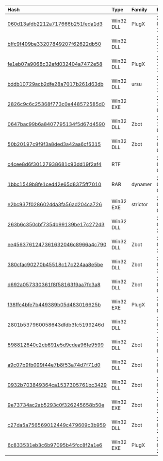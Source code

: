 |Hash|Type|Family|Frist_Seen|Name|
|:--|:--|:--|:--|:--|
|[060d13afdb2212a717666b251feda1d3](https://www.virustotal.com/gui/file/060d13afdb2212a717666b251feda1d3)|Win32 DLL|PlugX|2017-01-03 11:34:29| |
|[bffc9f409be33207849207f62622db50](https://www.virustotal.com/gui/file/bffc9f409be33207849207f62622db50)|Win32 DLL||2016-11-20 13:21:48| |
|[fe1eb07a9068c32efd032404a7472e58](https://www.virustotal.com/gui/file/fe1eb07a9068c32efd032404a7472e58)|Win32 DLL|PlugX|2016-11-02 13:05:08|._code|
|[bddb10729acb2dfe28a7017b261d63db](https://www.virustotal.com/gui/file/bddb10729acb2dfe28a7017b261d63db)|Win32 DLL|ursu|2016-10-19 10:31:15|911712.bin|
|[2826c9c6c25368f773c0e448572585d0](https://www.virustotal.com/gui/file/2826c9c6c25368f773c0e448572585d0)|Win32 EXE||2016-10-09 02:26:59|normaldot.exe|
|[0647bac99b6a8407795134f5d67d4590](https://www.virustotal.com/gui/file/0647bac99b6a8407795134f5d67d4590)|Win32 DLL|Zbot|2016-10-01 05:33:55|ChoiceGuard.dll|
|[50b20197c9f9f3a8ded3a42aa6cf5315](https://www.virustotal.com/gui/file/50b20197c9f9f3a8ded3a42aa6cf5315)|Win32 DLL|Zbot|2016-09-29 09:19:45|._code|
|[c4cee8d6f30127938681c93dd19f2af4](https://www.virustotal.com/gui/file/c4cee8d6f30127938681c93dd19f2af4)|RTF||2016-09-29 06:27:54|72aea0644729cadfe668751587a1e6384c49c398580feecefc51385ecc018631.bin|
|[1bbc1549b8fe1ced42e65d8375ff7010](https://www.virustotal.com/gui/file/1bbc1549b8fe1ced42e65d8375ff7010)|RAR|dynamer|2016-09-20 03:30:41|virus.rar|
|[e2bc937f028602dda3fa56ad204ca726](https://www.virustotal.com/gui/file/e2bc937f028602dda3fa56ad204ca726)|Win32 EXE|strictor|2016-09-19 05:49:53|C:\ofmal\SampleUrlMake_1.1.005\_download\673f315388d9c3e47adc280da1ff8b85a0893525.exe|
|[263b6c350cbf7354b99139be17c272d3](https://www.virustotal.com/gui/file/263b6c350cbf7354b99139be17c272d3)|Win32 DLL||2016-09-11 23:25:11|ChoiceGuard.dll|
|[ee4563761247361632046c8966a4c790](https://www.virustotal.com/gui/file/ee4563761247361632046c8966a4c790)|Win32 DLL|Zbot|2016-09-09 20:46:00|ee4563761247361632046c8966a4c790.virus|
|[380cfac90270b45518c17c224aa8e5be](https://www.virustotal.com/gui/file/380cfac90270b45518c17c224aa8e5be)|Win32 DLL|Zbot|2016-09-09 20:40:21|380cfac90270b45518c17c224aa8e5be.virus|
|[d692a057330361f8f58163f9aa7fc3a8](https://www.virustotal.com/gui/file/d692a057330361f8f58163f9aa7fc3a8)|Win32 DLL|Zbot|2016-07-25 04:47:19|ChoiceGuard.dll|
|[f38ffc4bfe7b449389b05d483016625b](https://www.virustotal.com/gui/file/f38ffc4bfe7b449389b05d483016625b)|Win32 EXE|PlugX|2016-07-25 01:00:27| |
|[2801b537960058643dfdb3fc5199246d](https://www.virustotal.com/gui/file/2801b537960058643dfdb3fc5199246d)|Win32 DLL||2016-05-24 18:05:26|Binary.NewBinary19|
|[898812640c2cb691e5d9cdea96fe9599](https://www.virustotal.com/gui/file/898812640c2cb691e5d9cdea96fe9599)|Win32 DLL|Zbot|2016-03-04 07:20:50|898812640c2cb691e5d9cdea96fe9599.virus|
|[a9c07b9fb099f44e7b8f53a74d7f71d0](https://www.virustotal.com/gui/file/a9c07b9fb099f44e7b8f53a74d7f71d0)|Win32 DLL|Zbot|2016-03-04 07:20:28|a9c07b9fb099f44e7b8f53a74d7f71d0.virus|
|[0932b703849364ca1537305761bc3429](https://www.virustotal.com/gui/file/0932b703849364ca1537305761bc3429)|Win32 DLL|Zbot|2016-03-02 23:38:21|ChoiceGuard.dll|
|[9e73734ac2ab5293c0f326245658b50e](https://www.virustotal.com/gui/file/9e73734ac2ab5293c0f326245658b50e)|Win32 EXE|Zbot|2016-03-02 23:22:06| |
|[c27da5a756569012449c479609c3b959](https://www.virustotal.com/gui/file/c27da5a756569012449c479609c3b959)|Win32 DLL|Zbot|2016-02-20 23:36:21| |
|[6c833531eb3c6b97095b45fcc8f2a1e6](https://www.virustotal.com/gui/file/6c833531eb3c6b97095b45fcc8f2a1e6)|Win32 EXE|PlugX|2016-02-20 23:21:04| |
